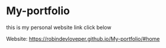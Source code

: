 # My-portfolio
this is my personal website link click below

Website: https://robindevloveper.github.io/My-portfolio/#home
